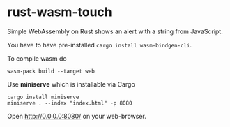 # rust-wasm-touch
Simple WebAssembly on Rust shows an alert with a string from JavaScript.

You have to have pre-installed `cargo install wasm-bindgen-cli`.

To compile wasm do
```
wasm-pack build --target web
```

Use **miniserve** which is installable via Cargo
```
cargo install miniserve
miniserve . --index "index.html" -p 8080
```

Open http://0.0.0.0:8080/ on your web-browser.